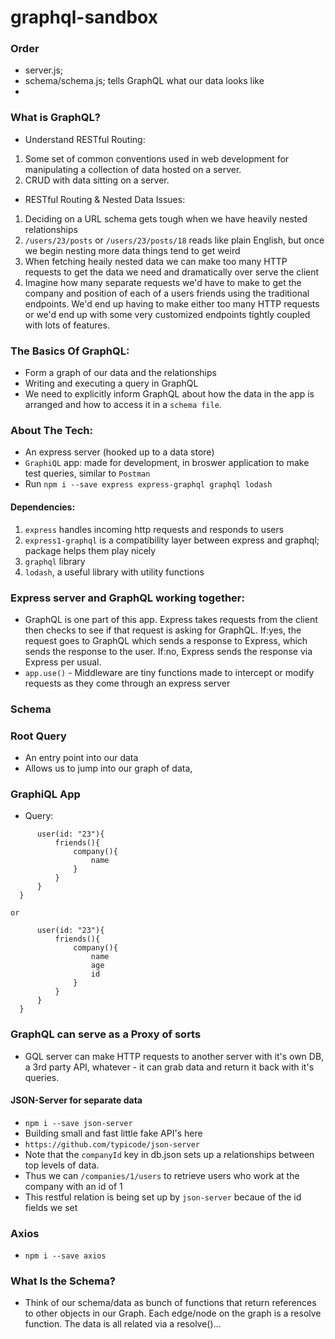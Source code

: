# graphql-sandbox

### Order

- server.js;
- schema/schema.js; tells GraphQL what our data looks like
-

### What is GraphQL?

- Understand RESTful Routing:

1. Some set of common conventions used in web development for manipulating a collection of data hosted on a server.
1. CRUD with data sitting on a server.

- RESTful Routing & Nested Data Issues:

1. Deciding on a URL schema gets tough when we have heavily nested relationships
1. `/users/23/posts` or `/users/23/posts/18` reads like plain English, but once we begin nesting more data things tend to get weird
1. When fetching heaily nested data we can make too many HTTP requests to get the data we need and dramatically over serve the client
1. Imagine how many separate requests we'd have to make to get the company and position of each of a users friends using the traditional endpoints. We'd end up having to make either too many HTTP requests or we'd end up with some very customized endpoints tightly coupled with lots of features.

### The Basics Of GraphQL:

- Form a graph of our data and the relationships
- Writing and executing a query in GraphQL
- We need to explicitly inform GraphQL about how the data in the app is arranged and how to access it in a `schema file`.

### About The Tech:

- An express server (hooked up to a data store)
- `GraphiQL` app: made for development, in broswer application to make test queries, similar to `Postman`
- Run `npm i --save express express-graphql graphql lodash`

#### Dependencies:

1. `express` handles incoming http requests and responds to users
1. `express1-graphql` is a compatibility layer between express and graphql; package helps them play nicely
1. `graphql` library
1. `lodash`, a useful library with utility functions

### Express server and GraphQL working together:

- GraphQL is one part of this app. Express takes requests from the client then checks to see if that request is asking for GraphQL. If:yes, the request goes to GraphQL which sends a response to Express, which sends the response to the user. If:no, Express sends the response via Express per usual.
- `app.use()` - Middleware are tiny functions made to intercept or modify requests as they come through an express server

### Schema

### Root Query

- An entry point into our data
- Allows us to jump into our graph of data,

### GraphiQL App

- Query:

```{
      user(id: "23"){
          friends(){
              company(){
                  name
              }
          }
      }
  }
```

`or`

```{
      user(id: "23"){
          friends(){
              company(){
                  name
                  age
                  id
              }
          }
      }
  }
```

### GraphQL can serve as a Proxy of sorts

- GQL server can make HTTP requests to another server with it's own DB, a 3rd party API, whatever - it can grab data and return it back with it's queries.

#### JSON-Server for separate data

- `npm i --save json-server`
- Building small and fast little fake API's here
- `https://github.com/typicode/json-server`
- Note that the `companyId` key in db.json sets up a relationships between top levels of data.
- Thus we can `/companies/1/users` to retrieve users who work at the company with an id of 1
- This restful relation is being set up by `json-server` becaue of the id fields we set

### Axios

- `npm i --save axios`

### What Is the Schema?

- Think of our schema/data as bunch of functions that return references to other objects in our Graph. Each edge/node on the graph is a resolve function. The data is all related via a resolve()...

